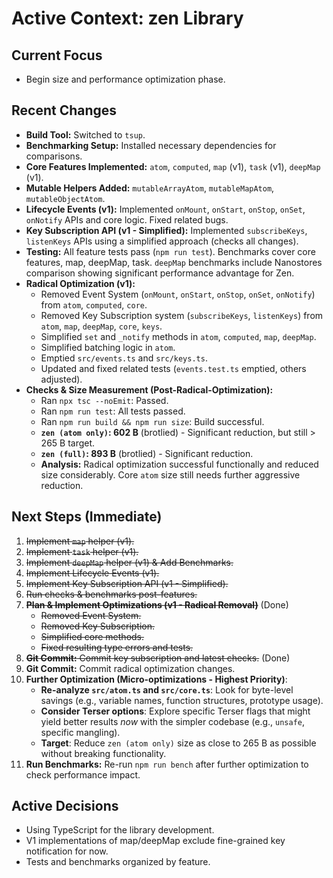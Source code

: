 # Active Context: zen Library

## Current Focus
- Begin size and performance optimization phase.

## Recent Changes
- **Build Tool:** Switched to `tsup`.
- **Benchmarking Setup:** Installed necessary dependencies for comparisons.
- **Core Features Implemented:** `atom`, `computed`, `map` (v1), `task` (v1), `deepMap` (v1).
- **Mutable Helpers Added:** `mutableArrayAtom`, `mutableMapAtom`, `mutableObjectAtom`.
- **Lifecycle Events (v1):** Implemented `onMount`, `onStart`, `onStop`, `onSet`, `onNotify` APIs and core logic. Fixed related bugs.
- **Key Subscription API (v1 - Simplified):** Implemented `subscribeKeys`, `listenKeys` APIs using a simplified approach (checks all changes).
- **Testing:** All feature tests pass (`npm run test`). Benchmarks cover core features, map, deepMap, task. `deepMap` benchmarks include Nanostores comparison showing significant performance advantage for Zen.
- **Radical Optimization (v1):**
    - Removed Event System (`onMount`, `onStart`, `onStop`, `onSet`, `onNotify`) from `atom`, `computed`, `core`.
    - Removed Key Subscription system (`subscribeKeys`, `listenKeys`) from `atom`, `map`, `deepMap`, `core`, `keys`.
    - Simplified `set` and `_notify` methods in `atom`, `computed`, `map`, `deepMap`.
    - Simplified batching logic in `atom`.
    - Emptied `src/events.ts` and `src/keys.ts`.
    - Updated and fixed related tests (`events.test.ts` emptied, others adjusted).
- **Checks & Size Measurement (Post-Radical-Optimization):**
    - Ran `npx tsc --noEmit`: Passed.
    - Ran `npm run test`: All tests passed.
    - Ran `npm run build && npm run size`: Build successful.
    - **`zen (atom only)`: 602 B** (brotlied) - Significant reduction, but still > 265 B target.
    - **`zen (full)`: 893 B** (brotlied) - Significant reduction.
    - **Analysis:** Radical optimization successful functionally and reduced size considerably. Core `atom` size still needs further aggressive reduction.

## Next Steps (Immediate)
1.  ~~Implement `map` helper (v1).~~
2.  ~~Implement `task` helper (v1).~~
3.  ~~Implement `deepMap` helper (v1) & Add Benchmarks.~~
4.  ~~Implement Lifecycle Events (v1).~~
5.  ~~Implement Key Subscription API (v1 - Simplified).~~
6.  ~~Run checks & benchmarks post-features.~~
7.  ~~**Plan & Implement Optimizations (v1 - Radical Removal)**~~ (Done)
    *   ~~Removed Event System.~~
    *   ~~Removed Key Subscription.~~
    *   ~~Simplified core methods.~~
    *   ~~Fixed resulting type errors and tests.~~
8.  ~~**Git Commit:** Commit key subscription and latest checks.~~ (Done)
9.  **Git Commit:** Commit radical optimization changes.
10. **Further Optimization (Micro-optimizations - Highest Priority)**:
    *   **Re-analyze `src/atom.ts` and `src/core.ts`**: Look for byte-level savings (e.g., variable names, function structures, prototype usage).
    *   **Consider Terser options**: Explore specific Terser flags that might yield better results *now* with the simpler codebase (e.g., `unsafe`, specific mangling).
    *   **Target**: Reduce `zen (atom only)` size as close to 265 B as possible without breaking functionality.
11. **Run Benchmarks:** Re-run `npm run bench` after further optimization to check performance impact.

## Active Decisions
- Using TypeScript for the library development.
- V1 implementations of map/deepMap exclude fine-grained key notification for now.
- Tests and benchmarks organized by feature.

